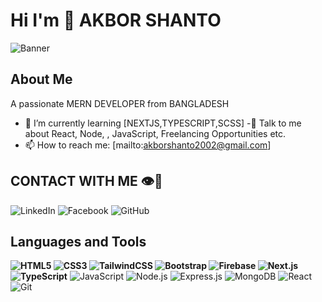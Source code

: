 # Hi  I'm  👋 AKBOR SHANTO

![Banner](https://img.freepik.com/free-vector/coding_53876-25854.jpg?t=st=1719551462~exp=1719555062~hmac=2d04b17635cb139df51139336948ccfd862f5848ce0e266fadcb106ba3f5096d&w=996)

## About Me
A passionate MERN DEVELOPER from BANGLADESH

- 🌱 I’m currently learning [NEXTJS,TYPESCRIPT,SCSS]
-💬 Talk to me about React, Node, , JavaScript, Freelancing Opportunities etc.
- 📫 How to reach me: [mailto:akborshanto2002@gmail.com]

## CONTACT WITH ME 👁🦾

![LinkedIn](https://img.shields.io/badge/LinkedIn-%230077B5.svg?&style=flat-square&logo=linkedin&logoColor=white) [](https://www.linkedin.com/in/akborshanto/)
![Facebook](https://img.shields.io/badge/Facebook-%231877F2.svg?&style=flat-square&logo=facebook&logoColor=white) [](https://web.facebook.com/akbor.shanto.1/)
![GitHub](https://img.shields.io/badge/GitHub-%23121011.svg?&style=flat-square&logo=github&logoColor=white) [](https://github.com/akborshanto)
## Languages and Tools
**![HTML5](https://img.shields.io/badge/HTML5-%23E34F26.svg?&style=flat-square&logo=html5&logoColor=white)
![CSS3](https://img.shields.io/badge/CSS3-%231572B6.svg?&style=flat-square&logo=css3&logoColor=white)
![TailwindCSS](https://img.shields.io/badge/Tailwind_CSS-%2338B2AC.svg?&style=flat-square&logo=tailwind-css&logoColor=white)
![Bootstrap](https://img.shields.io/badge/Bootstrap-%23563D7C.svg?&style=flat-square&logo=bootstrap&logoColor=white)
![Firebase](https://img.shields.io/badge/Firebase-%23FFCA28.svg?&style=flat-square&logo=firebase&logoColor=white)
![Next.js](https://img.shields.io/badge/Next.js-%23000000.svg?&style=flat-square&logo=next-dot-js&logoColor=white)
![TypeScript](https://img.shields.io/badge/TypeScript-%23007ACC.svg?&style=flat-square&logo=typescript&logoColor=white)**
![JavaScript](https://img.shields.io/badge/JavaScript-%23F7DF1E.svg?&style=flat-square&logo=javascript&logoColor=black)
![Node.js](https://img.shields.io/badge/Node.js-%23339933.svg?&style=flat-square&logo=node.js&logoColor=white)
![Express.js](https://img.shields.io/badge/Express.js-%23000000.svg?&style=flat-square&logo=express&logoColor=white)
![MongoDB](https://img.shields.io/badge/MongoDB-%2347A248.svg?&style=flat-square&logo=mongodb&logoColor=white)
![React](https://img.shields.io/badge/React-%2361DAFB.svg?&style=flat-square&logo=react&logoColor=black)
![Git](https://img.shields.io/badge/Git-%23F05032.svg?&style=flat-square&logo=git&logoColor=white)
